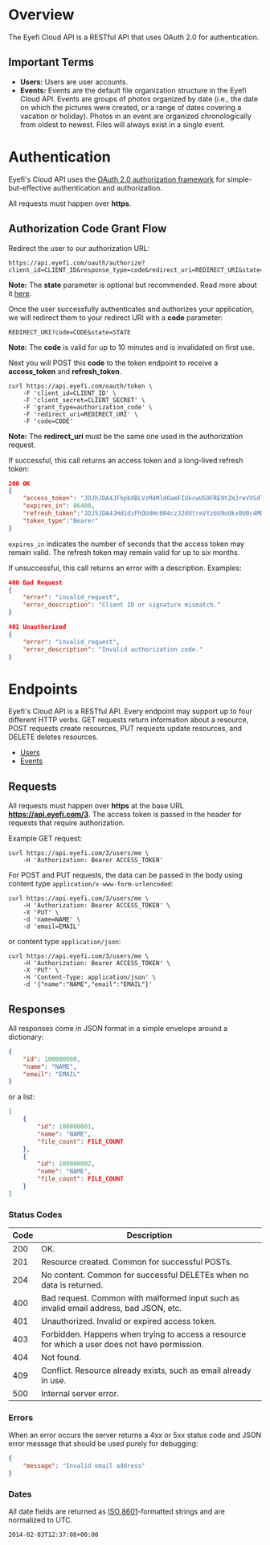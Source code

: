 # Overview

The Eyefi Cloud API is a RESTful API that uses OAuth 2.0 for authentication.

## Important Terms

* **Users:** Users are user accounts.
* **Events:** Events are the default file organization structure in the Eyefi Cloud API. Events are groups of photos organized by date (i.e., the date on which the pictures were created, or a range of dates covering a vacation or holiday). Photos in an event are organized chronologically from oldest to newest. Files will always exist in a single event.

# Authentication

Eyefi's Cloud API uses the [OAuth 2.0 authorization framework](http://tools.ietf.org/html/rfc6749) 
for simple-but-effective authentication and authorization.

All requests must happen over **https**.

## Authorization Code Grant Flow

Redirect the user to our authorization URL:

```
https://api.eyefi.com/oauth/authorize?client_id=CLIENT_ID&response_type=code&redirect_uri=REDIRECT_URI&state=STATE
```

**Note:** The **state** parameter is optional but recommended. Read more about it [here](http://tools.ietf.org/html/rfc6749#section-4.1.1).

Once the user successfully authenticates and authorizes your application, we will redirect them to your redirect URI with a **code** parameter:

```
REDIRECT_URI?code=CODE&state=STATE
```

**Note:** The **code** is valid for up to 10 minutes and is invalidated on first use.

Next you will POST this **code** to the token endpoint to receive a **access_token** and **refresh_token**.

```
curl https://api.eyefi.com/oauth/token \
    -F 'client_id=CLIENT_ID' \
    -F 'client_secret=CLIENT_SECRET' \
    -F 'grant_type=authorization_code' \
    -F 'redirect_uri=REDIRECT_URI' \
    -F 'code=CODE'
```

**Note:** The **redirect_uri** must be the same one used in the authorization request.

If successful, this call returns an access token and a long-lived refresh 
token:

```JSON
200 OK
{
    "access_token": "JDJhJDA4JFhpbXBLVzM4MldOamFIUkcwUS9FRE9tZmJreVVSdlROVWdlY0VSbGpOcjlTcGlYRlRkNzZT",
    "expires_in": 86400,
    "refresh_token":"JDJ5JDA4JHd1dzFhQUdHc004czJ2dUtreVYzbU9oUkx0U0c4MDJhTjNnWjZMc1pwYTVuTXBzRUNuYklh",
    "token_type":"Bearer"
}
```

`expires_in` indicates the number of seconds that the access token may remain 
valid. The refresh token may remain valid for up to six months.

If unsuccessful, this call returns an error with a description. Examples:

```JSON
400 Bad Request
{
    "error": "invalid_request",
    "error_description": "Client ID or signature mismatch."
}
```

```JSON
401 Unauthorized
{
    "error": "invalid_request",
    "error_description": "Invalid authorization code."
}
```

# Endpoints

Eyefi's Cloud API is a RESTful API. Every endpoint may support up to four different 
HTTP verbs. GET requests return information about a resource, POST requests 
create resources, PUT requests update resources, and DELETE deletes resources.

* [Users](endpoints/users.md)
* [Events](endpoints/events.md)

## Requests

All requests must happen over **https** at the base URL 
**https://api.eyefi.com/3**. The access token is passed in the header for 
requests that require authorization.

Example GET request:

```
curl https://api.eyefi.com/3/users/me \
    -H 'Authorization: Bearer ACCESS_TOKEN'
```

For POST and PUT requests, the data can be passed in the body using content 
type `application/x-www-form-urlencoded`:

```
curl https://api.eyefi.com/3/users/me \
    -H 'Authorization: Bearer ACCESS_TOKEN' \
    -X 'PUT' \
    -d 'name=NAME' \
    -d 'email=EMAIL'
```

or content type `application/json`:

```
curl https://api.eyefi.com/3/users/me \
    -H 'Authorization: Bearer ACCESS_TOKEN' \
    -X 'PUT' \
    -H 'Content-Type: application/json' \
    -d '{"name":"NAME","email":"EMAIL"}'
```

## Responses

All responses come in JSON format in a simple envelope around a dictionary:

```JSON
{
    "id": 100000000,
    "name": "NAME",
    "email": "EMAIL"
}
```

or a list:

```JSON
[
    {
        "id": 100000001,
        "name": "NAME",
        "file_count": FILE_COUNT
    },
    {
        "id": 100000002,
        "name": "NAME",
        "file_count": FILE_COUNT
    }
]
```

### Status Codes

| Code | Description |
|--------|-------------|
| 200 | OK. |
| 201 | Resource created. Common for successful POSTs. |
| 204 | No content. Common for successful DELETEs when no data is returned. |
| 400 | Bad request. Common with malformed input such as invalid email address, bad JSON, etc. |
| 401 | Unauthorized. Invalid or expired access token. |
| 403 | Forbidden. Happens when trying to access a resource for which a user does not have permission. |
| 404 | Not found. |
| 409 | Conflict. Resource already exists, such as email already in use. |
| 500 | Internal server error. |

### Errors

When an error occurs the server returns a 4xx or 5xx status code and JSON error message that should be used purely for debugging:

```JSON
{
    "message": "Invalid email address"
}
```

### Dates

All date fields are returned as [ISO 8601](https://www.google.com/search?q=%22ISO+8601%22)-formatted strings and are normalized to UTC.

```
2014-02-03T12:37:08+00:00
```

